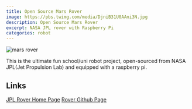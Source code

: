```yaml
---
title: Open Source Mars Rover
image: https://pbs.twimg.com/media/DjniB31U0AAni3N.jpg
description: Open Source Mars Rover
excerpt: NASA JPL rover with Raspberry Pi
categories: robot
---
```

![mars rover](https://www.jpl.nasa.gov/images/mars/20180731/rover20180731-16.jpg)

This is the ultimate fun school/uni robot project, open-sourced from NASA JPL(Jet Propulsion Lab) and equipped with a raspberry pi. 

## Links

[JPL Rover Home Page](https://opensourcerover.jpl.nasa.gov)
[Rover Github Page](https://github.com/nasa-jpl/open-source-rover)
